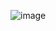 ![image](https://github.com/Rahul-chaurasiya/Leetcode-Practice-Problem/assets/77222540/5d91b4c4-e5fc-43ba-8d38-10408d4a55b0)
